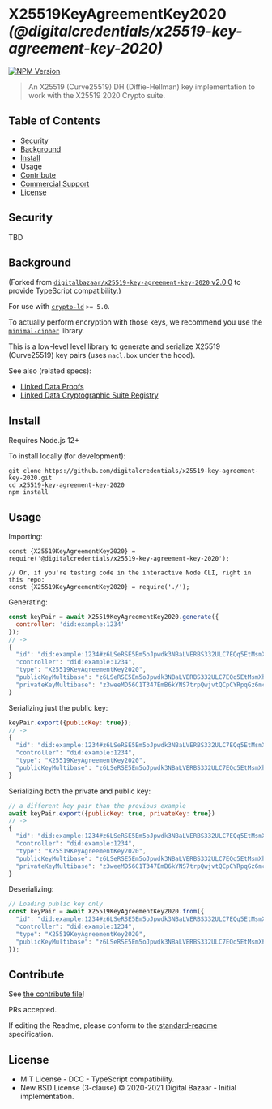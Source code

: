 # X25519KeyAgreementKey2020 _(@digitalcredentials/x25519-key-agreement-key-2020)_

[![NPM Version](https://img.shields.io/npm/v/@digitalcredentials/x25519-key-agreement-key-2020.svg)](https://npm.im/@digitalcredentials/x25519-key-agreement-key-2020)

> An X25519 (Curve25519) DH (Diffie-Hellman) key implementation to work with the X25519 2020 Crypto suite.

## Table of Contents

- [Security](#security)
- [Background](#background)
- [Install](#install)
- [Usage](#usage)
- [Contribute](#contribute)
- [Commercial Support](#commercial-support)
- [License](#license)

## Security

TBD

## Background

(Forked from [`digitalbazaar/x25519-key-agreement-key-2020` v2.0.0](https://github.com/digitalbazaar/x25519-key-agreement-key-2020)
to provide TypeScript compatibility.)

For use with [`crypto-ld`](https://github.com/digitalbazaar/crypto-ld) `>= 5.0`.

To actually perform encryption with those keys, we recommend you use
the [`minimal-cipher`](https://github.com/digitalbazaar/minimal-cipher) library.

This is a low-level level library to generate and serialize X25519 (Curve25519)
key pairs (uses `nacl.box` under the hood).

See also (related specs):

* [Linked Data Proofs](https://w3c-ccg.github.io/ld-proofs/)
* [Linked Data Cryptographic Suite Registry](https://w3c-ccg.github.io/ld-cryptosuite-registry/)

## Install

Requires Node.js 12+

To install locally (for development):

```
git clone https://github.com/digitalcredentials/x25519-key-agreement-key-2020.git
cd x25519-key-agreement-key-2020
npm install
```

## Usage

Importing:

```
const {X25519KeyAgreementKey2020} = require('@digitalcredentials/x25519-key-agreement-key-2020');

// Or, if you're testing code in the interactive Node CLI, right in this repo:
const {X25519KeyAgreementKey2020} = require('./');
```

Generating:

```js
const keyPair = await X25519KeyAgreementKey2020.generate({
  controller: 'did:example:1234'
});
// ->
{
  "id": "did:example:1234#z6LSeRSE5Em5oJpwdk3NBaLVERBS332ULC7EQq5EtMsmXhsM",
  "controller": "did:example:1234",
  "type": "X25519KeyAgreementKey2020",
  "publicKeyMultibase": "z6LSeRSE5Em5oJpwdk3NBaLVERBS332ULC7EQq5EtMsmXhsM",
  "privateKeyMultibase": "z3weeMD56C1T347EmB6kYNS7trpQwjvtQCpCYRpqGz6mcemT"
}

```

Serializing just the public key:

```js
keyPair.export({publicKey: true});
// ->
{
  "id": "did:example:1234#z6LSeRSE5Em5oJpwdk3NBaLVERBS332ULC7EQq5EtMsmXhsM",
  "controller": "did:example:1234",
  "type": "X25519KeyAgreementKey2020",
  "publicKeyMultibase": "z6LSeRSE5Em5oJpwdk3NBaLVERBS332ULC7EQq5EtMsmXhsM"
}
```

Serializing both the private and public key:

```js
// a different key pair than the previous example
await keyPair.export({publicKey: true, privateKey: true})
// ->
{
  "id": "did:example:1234#z6LSeRSE5Em5oJpwdk3NBaLVERBS332ULC7EQq5EtMsmXhsM",
  "controller": "did:example:1234",
  "type": "X25519KeyAgreementKey2020",
  "publicKeyMultibase": "z6LSeRSE5Em5oJpwdk3NBaLVERBS332ULC7EQq5EtMsmXhsM",
  "privateKeyMultibase": "z3weeMD56C1T347EmB6kYNS7trpQwjvtQCpCYRpqGz6mcemT"
}
```

Deserializing:

```js
// Loading public key only
const keyPair = await X25519KeyAgreementKey2020.from({
  "id": "did:example:1234#z6LSeRSE5Em5oJpwdk3NBaLVERBS332ULC7EQq5EtMsmXhsM",
  "controller": "did:example:1234",
  "type": "X25519KeyAgreementKey2020",
  "publicKeyMultibase": "z6LSeRSE5Em5oJpwdk3NBaLVERBS332ULC7EQq5EtMsmXhsM"
});
```

## Contribute

See [the contribute file](https://github.com/digitalbazaar/bedrock/blob/master/CONTRIBUTING.md)!

PRs accepted.

If editing the Readme, please conform to the
[standard-readme](https://github.com/RichardLitt/standard-readme) specification.

## License

* MIT License - DCC - TypeScript compatibility.
* New BSD License (3-clause) © 2020-2021 Digital Bazaar - Initial implementation.
